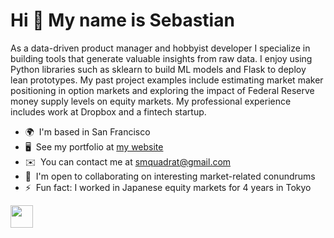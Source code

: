 Hi 👋 My name is Sebastian
==========================

As a data-driven product manager and hobbyist developer I specialize in building tools that generate valuable insights from raw data. I enjoy using Python libraries such as sklearn to build ML models and Flask to deploy lean prototypes. My past project examples include estimating market maker positioning in option markets and exploring the impact of Federal Reserve money supply levels on equity markets. My professional experience includes work at Dropbox and a fintech startup.

* 🌍  I'm based in San Francisco
* 🖥️  See my portfolio at [my website](http://www.sebastianquadrat.com/projects)
* ✉️  You can contact me at [smquadrat@gmail.com](mailto:smquadrat@gmail.com)
* 🤝  I'm open to collaborating on interesting market-related conundrums
* ⚡  Fun fact: I worked in Japanese equity markets for 4 years in Tokyo

<p align="left"> <a href="https://www.linkedin.com/in/sebastianquadrat/" target="_blank" rel="noreferrer"><img src="https://raw.githubusercontent.com/danielcranney/readme-generator/main/public/icons/socials/linkedin.svg" width="36" height="36" /></a></p>
